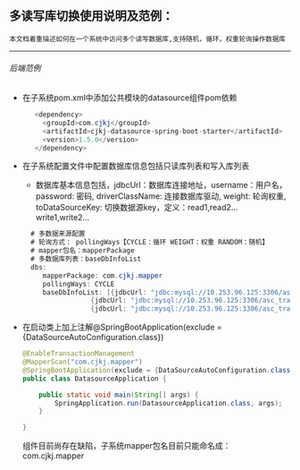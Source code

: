## 多读写库切换使用说明及范例：

    本文档着重描述如何在一个系统中访问多个读写数据库,支持随机，循环，权重轮询操作数据库

------

###### 后端范例

* 在子系统pom.xml中添加公共模块的datasource组件pom依赖

  ```java
     <dependency>
       <groupId>com.cjkj</groupId>
       <artifactId>cjkj-datasource-spring-boot-starter</artifactId>
       <version>1.5.0</version>
     </dependency>
  ```
  
* 在子系统配置文件中配置数据库信息包括只读库列表和写入库列表
  * 数据库基本信息包括，jdbcUrl：数据库连接地址，username：用户名，password: 密码, driverClassName: 连接数据库驱动, weight: 轮询权重, toDataSourceKey: 切换数据源key，定义：read1,read2... write1,write2...
    
  ```java
    # 多数据来源配置
    # 轮询方式： pollingWays【CYCLE：循环 WEIGHT：权重 RANDOM：随机】
    # mapper包名：mapperPackage
    # 多数据库列表：baseDbInfoList
    dbs:
       mapperPackage: com.cjkj.mapper
       pollingWays: CYCLE
       baseDbInfoList: [{jdbcUrl: "jdbc:mysql://10.253.96.125:3306/asc_transport?useUnicode=true&characterEncoding=utf-8&useSSL=false&serverTimezone=GMT%2B8", username: asc_user, password: Asc!@#123, driverClassName: com.mysql.cj.jdbc.Driver, weight: 1, toDataSourceKey: read1},
                   {jdbcUrl: "jdbc:mysql://10.253.96.125:3306/asc_trade?useUnicode=true&characterEncoding=utf-8&useSSL=false&serverTimezone=GMT%2B8", username: asc_user, password: Asc!@#123, driverClassName: com.mysql.cj.jdbc.Driver, weight: 2, toDataSourceKey: read2},
                   {jdbcUrl: "jdbc:mysql://10.253.96.125:3306/asc_trade?useUnicode=true&characterEncoding=utf-8&useSSL=false&serverTimezone=GMT%2B8", username: asc_user, password: Asc!@#123, driverClassName: com.mysql.cj.jdbc.Driver, weight: 1, toDataSourceKey: write1}]
  ```

* 在启动类上加上注解@SpringBootApplication(exclude = {DataSourceAutoConfiguration.class})

  ```java
  @EnableTransactionManagement
  @MapperScan("com.cjkj.mapper")
  @SpringBootApplication(exclude = {DataSourceAutoConfiguration.class})
  public class DatasourceApplication {
  
      public static void main(String[] args) {
          SpringApplication.run(DatasourceApplication.class, args);
      }
  
  }
  ```
  组件目前尚存在缺陷，子系统mapper包名目前只能命名成：com.cjkj.mapper
